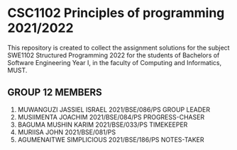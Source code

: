 # CSC1102 Principles of programming 2021/2022
This repository is created to collect the assignment solutions for the subject SWE1102 Structured Programming 2022
 for the students of Bachelors of Software Engineering  Year I, in the faculty of Computing and Informatics, MUST.


## GROUP 12 MEMBERS
1. MUWANGUZI JASSIEL ISRAEL 2021/BSE/086/PS GROUP LEADER
2. MUSIIMENTA JOACHIM 2021/BSE/084/PS       PROGRESS-CHASER
3. BAGUMA MUSHIN KARIM 2021/BSE/033/PS      TIMEKEEPER
4. MURIISA JOHN 2021/BSE/081/PS             
5. AGUMENAITWE SIMPLICIOUS 2021/BSE/186/PS  NOTES-TAKER
